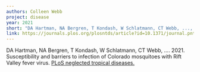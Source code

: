 ```yaml
---
authors: Colleen Webb
project: disease
year: 2021
short: "DA Hartman, NA Bergren, T Kondash, W Schlatmann, CT Webb, ..., 2021. Susceptibility and barriers to infection of Colorado mosquitoes with Rift Valley fever virus. PLoS neglected tropical diseases."
link: https://journals.plos.org/plosntds/article?id=10.1371/journal.pntd.0009837
---
```

DA Hartman, NA Bergren, T Kondash, W Schlatmann, CT Webb, .... 2021. Susceptibility and barriers to infection of Colorado mosquitoes with Rift Valley fever virus. [PLoS neglected tropical diseases.]()
